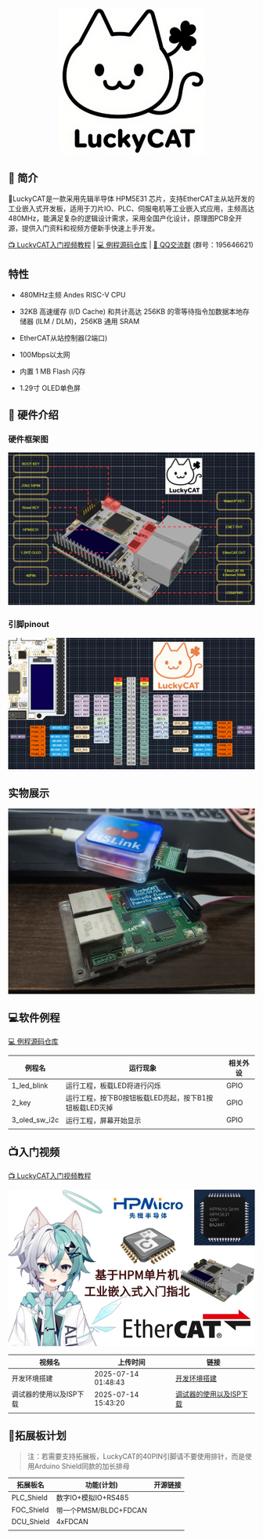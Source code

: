 <p align="center">
  <img src="pic/Logo_black.png" alt="Logo" width="300" height="300">
</p>

## 📒 简介

🌟LuckyCAT是一款采用先辑半导体 HPM5E31 芯片，支持EtherCAT主从站开发的工业嵌入式开发板，适用于刀片IO、PLC、伺服电机等工业嵌入式应用，主频高达480MHz，能满足复杂的逻辑设计需求，采用全国产化设计，原理图PCB全开源，提供入门资料和视频方便新手快速上手开发。

[📺 LuckyCAT入门视频教程](https://www.bilibili.com/video/BV1TauAzhEUK/?share_source=copy_web&vd_source=4ee7262585fd8c76ac279a555c7b3054) | [💻 例程源码仓库](https://github.com/coinlockerbaby/LuckyCAT_SoftWare) | [🐧 QQ交流群](https://qm.qq.com/q/nPpUbjPaXm) (群号：195646621)    

## 特性

* 480MHz主频 Andes RISC-V CPU

* 32KB 高速缓存 (I/D Cache) 和共计高达 256KB 的零等待指令加数据本地存储器 (ILM / DLM)，256KB 通用 SRAM

* EtherCAT从站控制器(2端口)

* 100Mbps以太网

* 内置 1 MB Flash 闪存

* 1.29寸 OLED单色屏

## 🔨 硬件介绍

### 硬件框架图

<img title="intro" src="pic/intro.png" alt="loading-ag-462" style="zoom:67%;" data-align="left">

### 引脚pinout

<img src="pic/pinout.png" title="pinout" alt="loading-ag-98" style="zoom:67%;">

## 实物展示

![loading-ag-229](pic/front.jpg "front")

## 💻软件例程

[💻 例程源码仓库](https://github.com/coinlockerbaby/LuckyCAT_SoftWare)

| 例程名           | 运行现象                             | 相关外设 |
| ------------- | -------------------------------- | ---- |
| 1_led_blink   | 运行工程，板载LED将进行闪烁                  | GPIO |
| 2_key         | 运行工程，按下B0按钮板载LED亮起，按下B1按钮板载LED灭掉 | GPIO |
| 3_oled_sw_i2c | 运行工程，屏幕开始显示                      | GPIO |
|               |                                  |      |

## 📺入门视频

[📺 LuckyCAT入门视频教程](https://www.bilibili.com/video/BV1TauAzhEUK/?share_source=copy_web&vd_source=4ee7262585fd8c76ac279a555c7b3054)

<img title="" src="pic/teachVedio.png" alt="loading-ag-705" style="zoom:67%;">

| 视频名           | 上传时间                | 链接                                                                                                                             |
| ------------- | ------------------- | ------------------------------------------------------------------------------------------------------------------------------ |
| 开发环境搭建        | 2025-07-14 01:48:43 | [开发环境搭建](https://www.bilibili.com/video/BV1TauAzhEUK/?share_source=copy_web&vd_source=4ee7262585fd8c76ac279a555c7b3054)        |
| 调试器的使用以及ISP下载 | 2025-07-14 15:43:20 | [调试器的使用以及ISP下载](https://www.bilibili.com/video/BV1WBuvz2ENZ/?share_source=copy_web&vd_source=4ee7262585fd8c76ac279a555c7b3054) |
|               |                     |                                                                                                                                |

## 📑拓展板计划

> 注：若需要支持拓展板，LuckyCAT的40PIN引脚请不要使用排针，而是使用Arduino Shield同款的加长排母

| 拓展板名       | 功能(计划)             | 开源链接 |
| ---------- | ------------------ | ---- |
| PLC_Shield | 数字IO+模拟IO+RS485    |      |
| FOC_Shield | 带一个PMSM/BLDC+FDCAN |      |
| DCU_Shield | 4xFDCAN            |      |
|            |                    |      |
